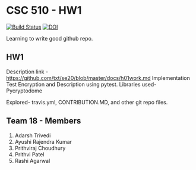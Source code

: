 # CSC 510 - HW1 #

[![Build Status](https://travis-ci.org/adarshtri/510-hw1.svg?branch=master)](https://travis-ci.org/adarshtri/510-hw1)
[![DOI](https://zenodo.org/badge/286879702.svg)](https://zenodo.org/badge/latestdoi/286879702)

Learning to write good github repo.

## HW1 
Description link - https://github.com/txt/se20/blob/master/docs/h01work.md
Implementation 
Test Encryption and Description using pytest.
Libraries used- Pycryptodome

Explored- travis.yml, CONTRIBUTION.MD, and other git repo files.


## Team 18 - Members
1) Adarsh Trivedi
2) Ayushi Rajendra Kumar
3) Prithviraj Choudhury
4) Prithvi Patel
5) Rashi Agarwal
